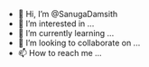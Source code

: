 - 👋 Hi, I’m @SanugaDamsith
- 👀 I’m interested in ...
- 🌱 I’m currently learning ...
- 💞️ I’m looking to collaborate on ...
- 📫 How to reach me ...

<!---
SanugaDamsith/SanugaDamsith is a ✨ special ✨ repository because its `README.md` (this file) appears on your GitHub profile.
You can click the Preview link to take a look at your changes.
--->
